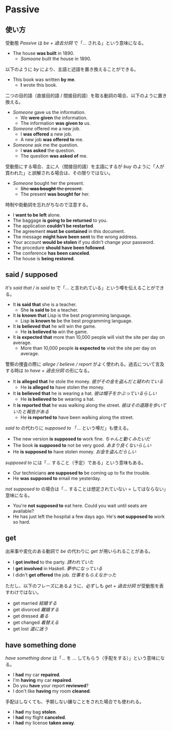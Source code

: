 # Passive

## 使い方

受動態 _Passive_ は _be + 過去分詞_ で「... される」という意味になる。

* The house __was built__ in 1890.
    * _Somoone_ built the house in 1890.

以下のように _by_ により、主語と述語を置き換えることができる。

* This book was written __by me__.
    * __I__ wrote this book.

二つの目的語（直接目的語 / 間接目的語）を取る動詞の場合、以下のように置き換える。

* _Someone_ gave us the information.
    * We __were given__ the information.
    * The information __was given to__ us.
* _Someone_ offered me a new job.
    * I __was offered__ a new job.
    * A new job __was offered to__ me.
* _Someone_ ask me the question.
    * I __was asked__ the question.
    * The question __was asked of__ me.

受動態にする場合、主に人（間接目的語）を主語にするが _buy_ のように「人が買われた」と誤解される場合は、その限りではない。

* _Someone_ bought her the present.
    * <del>She __was bought__ the present.</del>
    * The present __was bought for__ her.

時制や助動詞を忘れがちなので注意する。

* I __want to be left__ alone.
* The baggage __is going to be returned__ to you.
* The application __couldn't be restarted__.
* The agreement __must be contained__ in this document.
* The message __might have been sent__ to the wrong address.
* Your account __would be stolen__ if you didn't change your password.
* The procedure __should have been followed__.
* The conference __has been canceled__.
* The house is __being restored__.

## said / supposed

_It's said that / is said to_ で「... と言われている」という噂を伝えることができる。

* It __is said that__ she is a teacher.
    * She __is said to__ be a teacher.
* It __is known that__ Lisp is the best programming language.
    * Lisp __is known to__ be the best programming language.
* It __is believed that__ he will win the game.
    * He __is believed to__ win the game.
* It __is expected that__ more than 10,000 people will visit the site per day on average.
    * More than 10,000 people __is expected to__ visit the site per day on average.

警察の捜査の際に _allege / believe / report_ がよく使われる。過去について言及する時は _to have + 過去分詞_ の形になる。

* It __is alleged that__ he stole the money. _彼がその金を盗んだと疑われている_
    * He __is alleged to__ have stolen the money.
* It __is believed that__ he is wearing a hat. _彼は帽子をかぶっているらしい_
    * He __is believed to__ be wearing a hat.
* It __is reported that__ he was walking along the street. _彼はその道路を歩いていたと報告がある_
    * He __is reported to__ have been walking along the street.

_said to_ の代わりに _supposed to_ 「... という噂だ」も使える。

* The new version __is supposed to__ work fine. _ちゃんと動くみたいだ_
* The book __is supposed to__ not be very good. _あまり良くないらしい_
* He __is supposed to__ have stolen money. _お金を盗んだらしい_

_supposed to_ には「... すること（予定）である」という意味もある。

* Our technicians __are supposed to__ be coming up to fix the trouble.
* He __was supposed to__ email me yesterday.

_not supposed to_ の場合は「... することは想定されていない = してはならない」意味になる。

* You're __not supposed to__ eat here. Could you wait until seats are available?
* He has just left the hospital a few days ago. He's __not supposed to__ work so hard.

## get

出来事や変化のある動詞で _be_ の代わりに _get_ が用いられることがある。

* I __got invited__ to the party. _誘われていた_
* I __get involved__ in Haskell. _夢中になっている_
* I didn't __get offered__ the job. _仕事をもらえなかった_

ただし、以下のフレーズにあるように、必ずしも _get + 過去分詞_ が受動態を表すわけではない。

* get married _結婚する_
* get divorced _離婚する_
* get dressed _着る_
* get changed _着替える_
* get lost _道に迷う_

## have something done

_have something done_ は「... を ... してもらう（手配をする）」という意味になる。

* I __had__ my car __repaired__.
* I'm __having__ my car __repaired__.
* Do you __have__ your report __reviewed__?
* I don't like __having__ my room __cleaned__.

手配はしなくても、予期しない嫌なことをされた場合でも使われる。

* I __had__ my bag __stolen__.
* I __had__ my flight __canceled__.
* I __had__ my license __taken away__.

